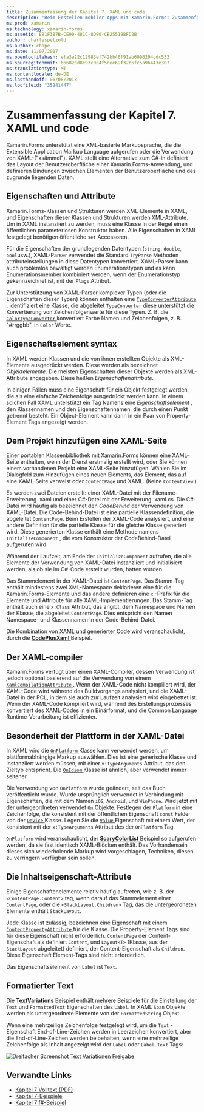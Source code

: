 ```yaml
---
title: Zusammenfassung der Kapitel 7. XAML und code
description: 'Beim Erstellen mobiler Apps mit Xamarin.Forms: Zusammenfassung der Kapitel 7. XAML und code'
ms.prod: xamarin
ms.technology: xamarin-forms
ms.assetid: E91F387B-CE90-481C-8D90-CB25519BFD2B
author: charlespetzold
ms.author: chape
ms.date: 11/07/2017
ms.openlocfilehash: efa3a22c12983ef742bb46f91ab6096294cdc533
ms.sourcegitcommit: 66682dd8e93c0e4f5dee69f32b5fc5a96443e307
ms.translationtype: MT
ms.contentlocale: de-DE
ms.lasthandoff: 06/08/2018
ms.locfileid: "35241447"
---
```

# <a name="summary-of-chapter-7-xaml-vs-code"></a>Zusammenfassung der Kapitel 7. XAML und code

Xamarin.Forms unterstützt eine XML-basierte Markupsprache, die die Extensible Application Markup Language aufgerufen oder die Verwendung von XAML-("xsämmel"). XAML stellt eine Alternative zum C#-in definiert das Layout der Benutzeroberfläche einer Xamarin.Forms-Anwendung, und definieren Bindungen zwischen Elementen der Benutzeroberfläche und des zugrunde liegenden Daten.

## <a name="properties-and-attributes"></a>Eigenschaften und Attribute

Xamarin.Forms-Klassen und Strukturen werden XML-Elemente in XAML, und Eigenschaften dieser Klassen und Strukturen werden XML-Attribute. Um in XAML instanziiert zu werden, muss eine Klasse in der Regel einen öffentlichen parameterlosen Konstruktor haben. Alle Eigenschaften in XAML festgelegt benötigen öffentliche `set` Accessoren.

Für die Eigenschaften der grundlegenden Datentypen (`string`, `double`, `bool`usw.), XAML-Parser verwendet die Standard `TryParse` Methoden attributeinstellungen in diese Datentypen konvertiert. XAML-Parser kann auch problemlos bewältigt werden Enumerationstypen und es kann Enumerationsmember kombiniert werden, wenn der Enumerationstyp gekennzeichnet ist, mit der `Flags` Attribut.

Zur Unterstützung von XAML-Parser komplexer Typen (oder die Eigenschaften dieser Typen) können enthalten eine [ `TypeConverterAttribute` ](https://developer.xamarin.com/api/type/Xamarin.Forms.TypeConverterAttribute/) , identifiziert eine Klasse, die abgeleitet [ `TypeConverter` ](https://developer.xamarin.com/api/type/Xamarin.Forms.TypeConverter/) diese unterstützt die Konvertierung von Zeichenfolgenwerte für diese Typen. Z. B. die [ `ColorTypeConverter` ](https://developer.xamarin.com/api/type/Xamarin.Forms.ColorTypeConverter/) konvertiert Farbe Namen und Zeichenfolgen, z. B. "#rrggbb", in `Color` Werte.

## <a name="property-element-syntax"></a>Eigenschaftselement syntax

In XAML werden Klassen und die von ihnen erstellten Objekte als XML-Elemente ausgedrückt werden. Diese werden als bezeichnet *Objektelemente*. Die meisten Eigenschaften dieser Objekte werden als XML-Attribute angegeben. Diese heißen *Eigenschaftenattribute*.

In einigen Fällen muss eine Eigenschaft für ein Objekt festgelegt werden, die als eine einfache Zeichenfolge ausgedrückt werden kann. In einem solchen Fall XAML unterstützt ein Tag Namens eine *Eigenschaftselement* , den Klassennamen und den Eigenschaftennamen, die durch einen Punkt getrennt besteht. Ein Object-Element kann dann in ein Paar von Property-Element Tags angezeigt werden.

## <a name="adding-a-xaml-page-to-your-project"></a>Dem Projekt hinzufügen eine XAML-Seite

Einer portablen Klassenbibliothek mit Xamarin.Forms können eine XAML-Seite enthalten, wenn der Dienst erstmalig erstellt wird, oder Sie können einem vorhandenen Projekt eine XAML-Seite hinzufügen. Wählen Sie im Dialogfeld zum Hinzufügen eines neuen Elements, das Element, das auf eine XAML-Seite verweist oder `ContentPage` und XAML. (Keine `ContentView`.)

Es werden zwei Dateien erstellt: einer XAML-Datei mit der Filename-Erweiterung .xaml und einer C#-Datei mit der Erweiterung. xaml.cs. Die C#-Datei wird häufig als bezeichnet den *CodeBehind* der Verwendung von XAML-Datei. Die Code-Behind-Datei ist eine partielle Klassendefinition, die abgeleitet `ContentPage`. Beim Erstellen der XAML-Code analysiert, und eine andere Definition für die partielle Klasse für die gleiche Klasse generiert wird. Diese generierten Klasse enthält eine Methode namens `InitializeComponent` , die vom Konstruktor der CodeBehind-Datei aufgerufen wird.

Während der Laufzeit, am Ende der `InitializeComponent` aufrufen, die alle Elemente der Verwendung von XAML-Datei instanziiert und initialisiert werden, als ob sie im C#-Code erstellt wurden, hatten wurden.

Das Stammelement in der XAML-Datei ist `ContentPage`. Das Stamm-Tag enthält mindestens zwei XML-Namespace deklarieren eine für die Xamarin.Forms-Elemente und das andere definieren eine `x` -Präfix für die Elemente und Attribute für alle XAML-Implementierungen. Das Stamm-Tag enthält auch eine `x:Class` Attribut, das angibt, dem Namespace und Namen der Klasse, die abgeleitet `ContentPage`. Dies entspricht den Namen Namespace- und Klassennamen in der Code-Behind-Datei.

Die Kombination von XAML und generierter Code wird veranschaulicht, durch die [ **CodePlusXaml** ](https://github.com/xamarin/xamarin-forms-book-samples/tree/master/Chapter07) Beispiel.

## <a name="the-xaml-compiler"></a>Der XAML-compiler

Xamarin.Forms verfügt über einen XAML-Compiler, dessen Verwendung ist jedoch optional basierend auf die Verwendung von einem [ `XamlCompilationAttribute` ](https://developer.xamarin.com/api/type/Xamarin.Forms.Xaml.XamlCompilationAttribute/). Wenn der XAML-Code nicht kompiliert wird, der XAML-Code wird während des Buildvorgangs analysiert, und die XAML-Datei in der PCL, in dem sie auch zur Laufzeit analysiert wird eingebettet ist. Wenn der XAML-Code kompiliert wird, während des Erstellungsprozesses konvertiert des XAML-Codes in ein Binärformat, und die Common Language Runtime-Verarbeitung ist effizienter.

## <a name="platform-specificity-in-the-xaml-file"></a>Besonderheit der Plattform in der XAML-Datei

In XAML wird die [ `OnPlatform` ](https://developer.xamarin.com/api/type/Xamarin.Forms.OnPlatform%3CT%3E/) Klasse kann verwendet werden, um plattformabhängige Markup auswählen. Dies ist eine generische Klasse und instanziiert werden müssen, mit einer `x:TypeArguments` Attribut, das den Zieltyp entspricht. Die [ `OnIdiom` ](https://developer.xamarin.com/api/type/Xamarin.Forms.OnIdiom%3CT%3E/) Klasse ist ähnlich, aber verwendet immer seltener.

Die Verwendung von `OnPlatform` wurde geändert, seit das Buch veröffentlicht wurde. Wurde ursprünglich verwendet in Verbindung mit Eigenschaften, die mit dem Namen `iOS`, `Android`, und `WinPhone`. Wird jetzt mit der untergeordneten verwendet [ `On` ](https://developer.xamarin.com/api/type/Xamarin.Forms.On/) Objekte. Festlegen der [ `Platform` ](https://developer.xamarin.com/api/property/Xamarin.Forms.On.Platform/) in eine Zeichenfolge, die konsistent mit der öffentlichen Eigenschaft `const` Felder von der [ `Device` ](https://developer.xamarin.com/api/type/Xamarin.Forms.Device/) Klasse. Legen Sie die [ `Value` ](https://developer.xamarin.com/api/property/Xamarin.Forms.On.Value/) Eigenschaft mit einem Wert, der konsistent mit der `x:TypeArguments` Attribut des der `OnPlatform` Tag.

`OnPlatform` wird veranschaulicht, der [ **ScaryColorList** ](https://github.com/xamarin/xamarin-forms-book-samples/tree/master/Chapter07/ScaryColorList) Beispiel so aufgerufen werden, da sie fast identisch XAML-Blöcken enthält. Das Vorhandensein dieses sich wiederholende Markup wird vorgeschlagen, Techniken, diesen zu verringern verfügbar sein sollen.

## <a name="the-content-property-attributes"></a>Die Inhaltseigenschaft-Attribute

Einige Eigenschaftenelemente relativ häufig auftreten, wie z. B. der `<ContentPage.Content>` tag, wenn darauf das Stammelement einer `ContentPage`, oder die `<StackLayout.Children>` Tag, das die untergeordneten Elemente enthält `StackLayout`.

Jede Klasse ist zulässig, bezeichnen eine Eigenschaft mit einem [ `ContentPropertyAttribute` ](https://developer.xamarin.com/api/type/Xamarin.Forms.ContentPropertyAttribute/) für die Klasse. Die Property-Element Tags sind für diese Eigenschaft nicht erforderlich. `ContentPage` der Content-Eigenschaft als definiert `Content`, und `Layout<T>` (Klasse, aus der `StackLayout` abgeleitet) definiert, der Content-Eigenschaft als `Children`. Diese Eigenschaft Element-Tags sind nicht erforderlich.

Das Eigenschaftselement von `Label` ist `Text`.

## <a name="formatted-text"></a>Formatierter Text

Die [ **TextVariations** ](https://github.com/xamarin/xamarin-forms-book-samples/tree/master/Chapter07/TextVariations) Beispiel enthält mehrere Beispiele für die Einstellung der `Text` und `FormattedText` Eigenschaften des `Label`. In XAML `Span` Objekte werden als untergeordnete Elemente von der `FormattedString` Objekt.

 Wenn eine mehrzeilige Zeichenfolge festgelegt wird, um die `Text` -Eigenschaft End-of-Line-Zeichen werden in Leerzeichen konvertiert, aber die End-of-Line-Zeichen werden beibehalten, wenn eine mehrzeilige Zeichenfolge als Inhalt angezeigt wird der `Label` oder `Label.Text` Tags:

 [![Dreifacher Screenshot Text Variationen Freigabe](images/ch07fg03-small.png "formatierten Text Variationen")](images/ch07fg03-large.png#lightbox "formatierten Text Varianten")



## <a name="related-links"></a>Verwandte Links

- [Kapitel 7 Volltext (PDF)](https://download.xamarin.com/developer/xamarin-forms-book/XamarinFormsBook-Ch07-Apr2016.pdf)
- [Kapitel 7-Beispiele](https://github.com/xamarin/xamarin-forms-book-samples/tree/master/Chapter07)
- [Kapitel 7 f#-Beispiel](https://github.com/xamarin/xamarin-forms-book-samples/tree/master/Chapter07/FS/CodePlusXaml)
